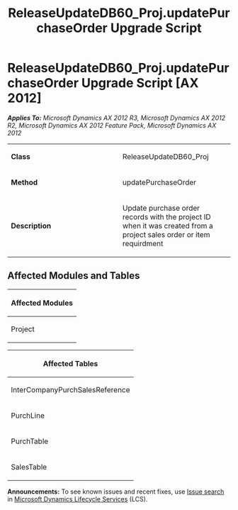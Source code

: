 ﻿---
title: ReleaseUpdateDB60_Proj.updatePurchaseOrder Upgrade Script
TOCTitle: ReleaseUpdateDB60_Proj.updatePurchaseOrder Upgrade Script
ms:assetid: a0240e8c-e0d4-05a8-56b0-bb6566d131fb
ms:mtpsurl: https://msdn.microsoft.com/en-us/library/JJ736699(v=AX.60)
ms:contentKeyID: 49710130
ms.date: 05/18/2015
mtps_version: v=AX.60
---

# ReleaseUpdateDB60\_Proj.updatePurchaseOrder Upgrade Script [AX 2012]


_**Applies To:** Microsoft Dynamics AX 2012 R3, Microsoft Dynamics AX 2012 R2, Microsoft Dynamics AX 2012 Feature Pack, Microsoft Dynamics AX 2012_

<table>
<colgroup>
<col style="width: 50%" />
<col style="width: 50%" />
</colgroup>
<tbody>
<tr class="odd">
<td><p><strong>Class</strong></p></td>
<td><p>ReleaseUpdateDB60_Proj</p></td>
</tr>
<tr class="even">
<td><p><strong>Method</strong></p></td>
<td><p>updatePurchaseOrder</p></td>
</tr>
<tr class="odd">
<td><p><strong>Description</strong></p></td>
<td><p>Update purchase order records with the project ID when it was created from a project sales order or item requirdment</p></td>
</tr>
</tbody>
</table>


## Affected Modules and Tables

<table>
<colgroup>
<col style="width: 100%" />
</colgroup>
<thead>
<tr class="header">
<th><p>Affected Modules</p></th>
</tr>
</thead>
<tbody>
<tr class="odd">
<td><p>Project</p></td>
</tr>
</tbody>
</table>


<table>
<colgroup>
<col style="width: 100%" />
</colgroup>
<thead>
<tr class="header">
<th><p>Affected Tables</p></th>
</tr>
</thead>
<tbody>
<tr class="odd">
<td><p>InterCompanyPurchSalesReference</p></td>
</tr>
<tr class="even">
<td><p>PurchLine</p></td>
</tr>
<tr class="odd">
<td><p>PurchTable</p></td>
</tr>
<tr class="even">
<td><p>SalesTable</p></td>
</tr>
</tbody>
</table>

  
**Announcements:** To see known issues and recent fixes, use [Issue search](http://go.microsoft.com/fwlink/?linkid=389258) in [Microsoft Dynamics Lifecycle Services](http://go.microsoft.com/fwlink/?linkid=306505) (LCS).

